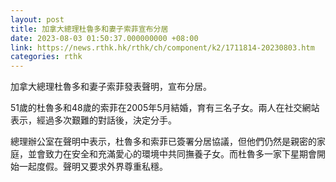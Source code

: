 ```yaml
---
layout: post
title: 加拿大總理杜魯多和妻子索菲宣布分居
date: 2023-08-03 01:50:37.000000000 +08:00
link: https://news.rthk.hk/rthk/ch/component/k2/1711814-20230803.htm
categories: rthk
---
```


加拿大總理杜魯多和妻子索菲發表聲明，宣布分居。

51歲的杜魯多和48歲的索菲在2005年5月結婚，育有三名子女。兩人在社交網站表示，經過多次艱難的對話後，決定分手。

總理辦公室在聲明中表示，杜魯多和索菲已簽署分居協議，但他們仍然是親密的家庭，並會致力在安全和充滿愛心的環境中共同撫養子女。而杜魯多一家下星期會開始一起度假。聲明又要求外界尊重私穩。

